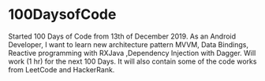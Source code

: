 # 100DaysofCode
Started 100 Days of Code from 13th of December 2019. As an Android Developer, I want to learn new architecture pattern MVVM, Data Bindings, Reactive programming with RXJava ,Dependency Injection with Dagger. Will work (1 hr) for the next 100 Days. It will also contain some of the code works from LeetCode and HackerRank.
